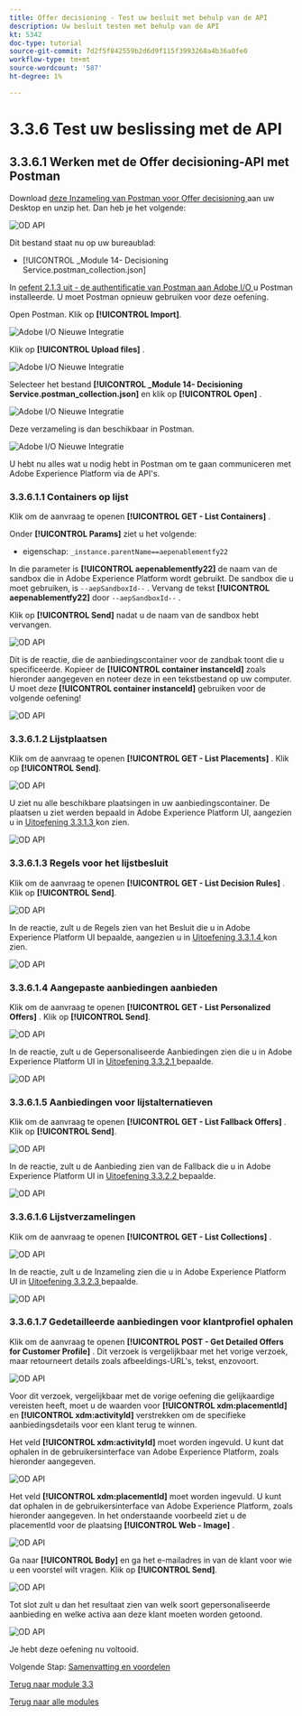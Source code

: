 ```yaml
---
title: Offer decisioning - Test uw besluit met behulp van de API
description: Uw besluit testen met behulp van de API
kt: 5342
doc-type: tutorial
source-git-commit: 7d2f5f842559b2d6d9f115f3993268a4b36a0fe0
workflow-type: tm+mt
source-wordcount: '587'
ht-degree: 1%

---
```


# 3.3.6 Test uw beslissing met de API

## 3.3.6.1 Werken met de Offer decisioning-API met Postman

Download [ deze Inzameling van Postman voor Offer decisioning ](./../../../assets/postman/postman_offer-decisioning.zip) aan uw Desktop en unzip het. Dan heb je het volgende:

![ OD API ](./images/unzip.png)

Dit bestand staat nu op uw bureaublad:

- [!UICONTROL _Module 14- Decisioning Service.postman_collection.json]

In [ oefent 2.1.3 uit - de authentificatie van Postman aan Adobe I/O ](./../../../modules/rtcdp-b2c/module2.1/ex3.md) u Postman installeerde. U moet Postman opnieuw gebruiken voor deze oefening.

Open Postman. Klik op **[!UICONTROL Import]**.

![ Adobe I/O Nieuwe Integratie ](./images/postmanui.png)

Klik op **[!UICONTROL Upload files]** .

![ Adobe I/O Nieuwe Integratie ](./images/pm1.png)

Selecteer het bestand **[!UICONTROL _Module 14- Decisioning Service.postman_collection.json]** en klik op **[!UICONTROL Open]** .

![ Adobe I/O Nieuwe Integratie ](./images/pm2.png)

Deze verzameling is dan beschikbaar in Postman.

![ Adobe I/O Nieuwe Integratie ](./images/pm3.png)

U hebt nu alles wat u nodig hebt in Postman om te gaan communiceren met Adobe Experience Platform via de API&#39;s.

### 3.3.6.1.1 Containers op lijst

Klik om de aanvraag te openen **[!UICONTROL GET - List Containers]** .

Onder **[!UICONTROL Params]** ziet u het volgende:

- eigenschap: `_instance.parentName==aepenablementfy22`

In die parameter is **[!UICONTROL aepenablementfy22]** de naam van de sandbox die in Adobe Experience Platform wordt gebruikt. De sandbox die u moet gebruiken, is `--aepSandboxId--` . Vervang de tekst **[!UICONTROL aepenablementfy22]** door `--aepSandboxId--` .

Klik op **[!UICONTROL Send]** nadat u de naam van de sandbox hebt vervangen.

![ OD API ](./images/api2.png)

Dit is de reactie, die de aanbiedingscontainer voor de zandbak toont die u specificeerde. Kopieer de **[!UICONTROL container instanceId]** zoals hieronder aangegeven en noteer deze in een tekstbestand op uw computer. U moet deze **[!UICONTROL container instanceId]** gebruiken voor de volgende oefening!

![ OD API ](./images/api3.png)

### 3.3.6.1.2 Lijstplaatsen

Klik om de aanvraag te openen **[!UICONTROL GET - List Placements]** . Klik op **[!UICONTROL Send]**.

![ OD API ](./images/api4.png)

U ziet nu alle beschikbare plaatsingen in uw aanbiedingscontainer. De plaatsen u ziet werden bepaald in Adobe Experience Platform UI, aangezien u in [ Uitoefening 3.3.1.3 ](./ex1.md) kon zien.

![ OD API ](./images/api5.png)

### 3.3.6.1.3 Regels voor het lijstbesluit

Klik om de aanvraag te openen **[!UICONTROL GET - List Decision Rules]** . Klik op **[!UICONTROL Send]**.

![ OD API ](./images/api6.png)

In de reactie, zult u de Regels zien van het Besluit die u in Adobe Experience Platform UI bepaalde, aangezien u in [ Uitoefening 3.3.1.4 ](./ex1.md) kon zien.

![ OD API ](./images/api7.png)

### 3.3.6.1.4 Aangepaste aanbiedingen aanbieden

Klik om de aanvraag te openen **[!UICONTROL GET - List Personalized Offers]** . Klik op **[!UICONTROL Send]**.

![ OD API ](./images/api8.png)

In de reactie, zult u de Gepersonaliseerde Aanbiedingen zien die u in Adobe Experience Platform UI in [ Uitoefening 3.3.2.1 ](./ex2.md) bepaalde.

![ OD API ](./images/api9.png)

### 3.3.6.1.5 Aanbiedingen voor lijstalternatieven

Klik om de aanvraag te openen **[!UICONTROL GET - List Fallback Offers]** . Klik op **[!UICONTROL Send]**.

![ OD API ](./images/api10.png)

In de reactie, zult u de Aanbieding zien van de Fallback die u in Adobe Experience Platform UI in [ Uitoefening 3.3.2.2 ](./ex2.md) bepaalde.

![ OD API ](./images/api11.png)

### 3.3.6.1.6 Lijstverzamelingen

Klik om de aanvraag te openen **[!UICONTROL GET - List Collections]** .

![ OD API ](./images/api12.png)

In de reactie, zult u de Inzameling zien die u in Adobe Experience Platform UI in [ Uitoefening 3.3.2.3 ](./ex2.md) bepaalde.

![ OD API ](./images/api13.png)

### 3.3.6.1.7 Gedetailleerde aanbiedingen voor klantprofiel ophalen

Klik om de aanvraag te openen **[!UICONTROL POST - Get Detailed Offers for Customer Profile]** . Dit verzoek is vergelijkbaar met het vorige verzoek, maar retourneert details zoals afbeeldings-URL&#39;s, tekst, enzovoort.

![ OD API ](./images/api23.png)

Voor dit verzoek, vergelijkbaar met de vorige oefening die gelijkaardige vereisten heeft, moet u de waarden voor **[!UICONTROL xdm:placementId]** en **[!UICONTROL xdm:activityId]** verstrekken om de specifieke aanbiedingsdetails voor een klant terug te winnen.

Het veld **[!UICONTROL xdm:activityId]** moet worden ingevuld. U kunt dat ophalen in de gebruikersinterface van Adobe Experience Platform, zoals hieronder aangegeven.

![ OD API ](./images/activityid.png)

Het veld **[!UICONTROL xdm:placementId]** moet worden ingevuld. U kunt dat ophalen in de gebruikersinterface van Adobe Experience Platform, zoals hieronder aangegeven. In het onderstaande voorbeeld ziet u de placementId voor de plaatsing **[!UICONTROL Web - Image]** .

![ OD API ](./images/placementid.png)

Ga naar **[!UICONTROL Body]** en ga het e-mailadres in van de klant voor wie u een voorstel wilt vragen. Klik op **[!UICONTROL Send]**.

![ OD API ](./images/api24.png)

Tot slot zult u dan het resultaat zien van welk soort gepersonaliseerde aanbieding en welke activa aan deze klant moeten worden getoond.

![ OD API ](./images/api25.png)

Je hebt deze oefening nu voltooid.

Volgende Stap: [ Samenvatting en voordelen ](./summary.md)

[Terug naar module 3.3](./offer-decisioning.md)

[Terug naar alle modules](./../../../overview.md)
